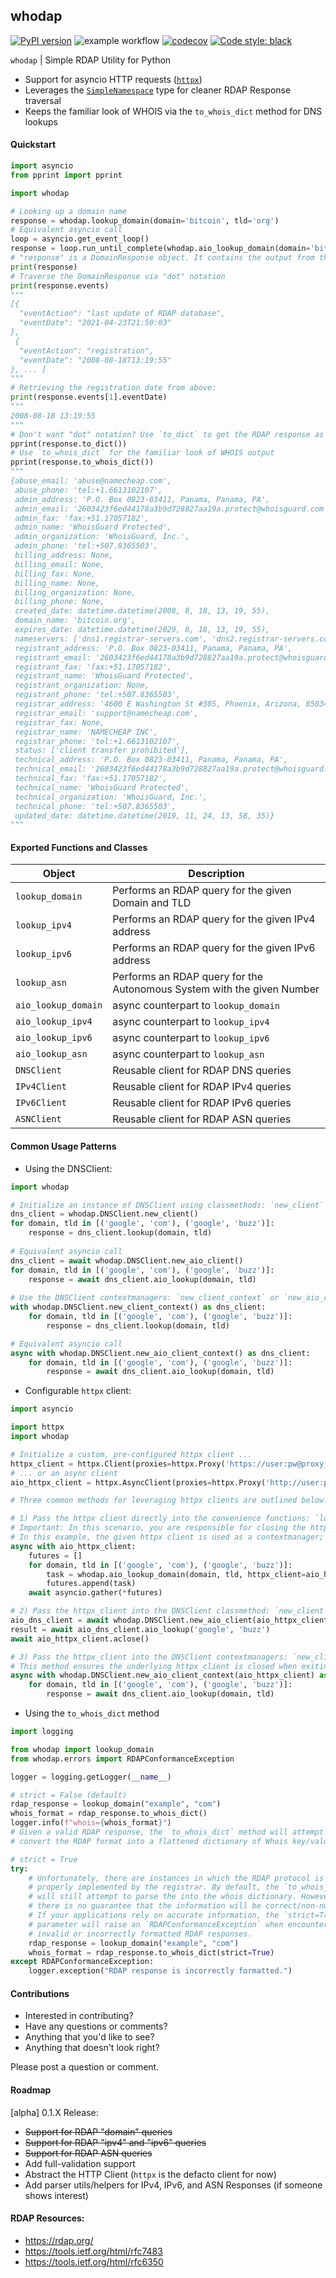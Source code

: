 ## whodap

[![PyPI version](https://badge.fury.io/py/whodap.svg)](https://badge.fury.io/py/whodap)
![example workflow](https://github.com/pogzyb/whodap/actions/workflows/run-build-and-test.yml/badge.svg)
[![codecov](https://codecov.io/gh/pogzyb/whodap/branch/main/graph/badge.svg?token=NCfdf6ftb9)](https://codecov.io/gh/pogzyb/whodap)
[![Code style: black](https://img.shields.io/badge/code%20style-black-000000.svg)](https://github.com/psf/black)

`whodap` | Simple RDAP Utility for Python

- Support for asyncio HTTP requests ([`httpx`](https://www.python-httpx.org/))
- Leverages the [`SimpleNamespace`](https://docs.python.org/3/library/types.html#types.SimpleNamespace) type for cleaner RDAP Response traversal
- Keeps the familiar look of WHOIS via the `to_whois_dict` method for DNS lookups

#### Quickstart

```python
import asyncio
from pprint import pprint

import whodap

# Looking up a domain name
response = whodap.lookup_domain(domain='bitcoin', tld='org') 
# Equivalent asyncio call
loop = asyncio.get_event_loop()
response = loop.run_until_complete(whodap.aio_lookup_domain(domain='bitcoin', tld='org'))
# "response" is a DomainResponse object. It contains the output from the RDAP lookup.
print(response)
# Traverse the DomainResponse via "dot" notation
print(response.events)
"""
[{
  "eventAction": "last update of RDAP database",
  "eventDate": "2021-04-23T21:50:03"
},
 {
  "eventAction": "registration",
  "eventDate": "2008-08-18T13:19:55"
}, ... ]
"""
# Retrieving the registration date from above:
print(response.events[1].eventDate)
"""
2008-08-18 13:19:55
"""
# Don't want "dot" notation? Use `to_dict` to get the RDAP response as a dictionary
pprint(response.to_dict())
# Use `to_whois_dict` for the familiar look of WHOIS output
pprint(response.to_whois_dict())
"""
{abuse_email: 'abuse@namecheap.com',
 abuse_phone: 'tel:+1.6613102107',
 admin_address: 'P.O. Box 0823-03411, Panama, Panama, PA',
 admin_email: '2603423f6ed44178a3b9d728827aa19a.protect@whoisguard.com',
 admin_fax: 'fax:+51.17057182',
 admin_name: 'WhoisGuard Protected',
 admin_organization: 'WhoisGuard, Inc.',
 admin_phone: 'tel:+507.8365503',
 billing_address: None,
 billing_email: None,
 billing_fax: None,
 billing_name: None,
 billing_organization: None,
 billing_phone: None,
 created_date: datetime.datetime(2008, 8, 18, 13, 19, 55),
 domain_name: 'bitcoin.org',
 expires_date: datetime.datetime(2029, 8, 18, 13, 19, 55),
 nameservers: ['dns1.registrar-servers.com', 'dns2.registrar-servers.com'],
 registrant_address: 'P.O. Box 0823-03411, Panama, Panama, PA',
 registrant_email: '2603423f6ed44178a3b9d728827aa19a.protect@whoisguard.com',
 registrant_fax: 'fax:+51.17057182',
 registrant_name: 'WhoisGuard Protected',
 registrant_organization: None,
 registrant_phone: 'tel:+507.8365503',
 registrar_address: '4600 E Washington St #305, Phoenix, Arizona, 85034',
 registrar_email: 'support@namecheap.com',
 registrar_fax: None,
 registrar_name: 'NAMECHEAP INC',
 registrar_phone: 'tel:+1.6613102107',
 status: ['client transfer prohibited'],
 technical_address: 'P.O. Box 0823-03411, Panama, Panama, PA',
 technical_email: '2603423f6ed44178a3b9d728827aa19a.protect@whoisguard.com',
 technical_fax: 'fax:+51.17057182',
 technical_name: 'WhoisGuard Protected',
 technical_organization: 'WhoisGuard, Inc.',
 technical_phone: 'tel:+507.8365503',
 updated_date: datetime.datetime(2019, 11, 24, 13, 58, 35)}
"""
```

#### Exported Functions and Classes

| Object      | Description |
| ----------- | ----------- |
|  `lookup_domain`      | Performs an RDAP query for the given Domain and TLD                     |
|  `lookup_ipv4`        | Performs an RDAP query for the given IPv4 address                       |
|  `lookup_ipv6`        | Performs an RDAP query for the given IPv6 address                       |
|  `lookup_asn`         | Performs an RDAP query for the Autonomous System with the given Number  |
|  `aio_lookup_domain`  | async counterpart to `lookup_domain`  |
|  `aio_lookup_ipv4`    | async counterpart to `lookup_ipv4`    |
|  `aio_lookup_ipv6`    | async counterpart to `lookup_ipv6`    |
|  `aio_lookup_asn`     | async counterpart to `lookup_asn`     |
|  `DNSClient`     | Reusable client for RDAP DNS queries    |
|  `IPv4Client`     | Reusable client for RDAP IPv4 queries     |
|  `IPv6Client`     | Reusable client for RDAP IPv6 queries     |
|  `ASNClient`     | Reusable client for RDAP ASN queries     |


#### Common Usage Patterns

- Using the DNSClient:
```python
import whodap

# Initialize an instance of DNSClient using classmethods: `new_client` or `new_aio_client`
dns_client = whodap.DNSClient.new_client()
for domain, tld in [('google', 'com'), ('google', 'buzz')]:
    response = dns_client.lookup(domain, tld)
    
# Equivalent asyncio call
dns_client = await whodap.DNSClient.new_aio_client()
for domain, tld in [('google', 'com'), ('google', 'buzz')]:
    response = await dns_client.aio_lookup(domain, tld)
    
# Use the DNSClient contextmanagers: `new_client_context` or `new_aio_client_context`
with whodap.DNSClient.new_client_context() as dns_client:
    for domain, tld in [('google', 'com'), ('google', 'buzz')]:
        response = dns_client.lookup(domain, tld)

# Equivalent asyncio call
async with whodap.DNSClient.new_aio_client_context() as dns_client:
    for domain, tld in [('google', 'com'), ('google', 'buzz')]:
        response = await dns_client.aio_lookup(domain, tld)
```

- Configurable `httpx` client:

```python
import asyncio

import httpx
import whodap

# Initialize a custom, pre-configured httpx client ...
httpx_client = httpx.Client(proxies=httpx.Proxy('https://user:pw@proxy_url.net'))
# ... or an async client
aio_httpx_client = httpx.AsyncClient(proxies=httpx.Proxy('http://user:pw@proxy_url.net'))

# Three common methods for leveraging httpx clients are outlined below:

# 1) Pass the httpx client directly into the convenience functions: `lookup_domain` or `aio_lookup_domain`
# Important: In this scenario, you are responsible for closing the httpx client.
# In this example, the given httpx client is used as a contextmanager; ensuring it is "closed" when finished.
async with aio_httpx_client:
    futures = []
    for domain, tld in [('google', 'com'), ('google', 'buzz')]:
        task = whodap.aio_lookup_domain(domain, tld, httpx_client=aio_httpx_client)
        futures.append(task)
    await asyncio.gather(*futures)

# 2) Pass the httpx_client into the DNSClient classmethod: `new_client` or `new_aio_client`
aio_dns_client = await whodap.DNSClient.new_aio_client(aio_httpx_client)
result = await aio_dns_client.aio_lookup('google', 'buzz')
await aio_httpx_client.aclose()

# 3) Pass the httpx_client into the DNSClient contextmanagers: `new_client_context` or `new_aio_client_context`
# This method ensures the underlying httpx_client is closed when exiting the "with" block.
async with whodap.DNSClient.new_aio_client_context(aio_httpx_client) as dns_client:
    for domain, tld in [('google', 'com'), ('google', 'buzz')]:
        response = await dns_client.aio_lookup(domain, tld)
```

- Using the `to_whois_dict` method
```python
import logging

from whodap import lookup_domain
from whodap.errors import RDAPConformanceException

logger = logging.getLogger(__name__)

# strict = False (default)
rdap_response = lookup_domain("example", "com")
whois_format = rdap_response.to_whois_dict()
logger.info(f"whois={whois_format}")
# Given a valid RDAP response, the `to_whois_dict` method will attempt to
# convert the RDAP format into a flattened dictionary of Whois key/values

# strict = True
try:
    # Unfortunately, there are instances in which the RDAP protocol is not
    # properly implemented by the registrar. By default, the `to_whois_dict`
    # will still attempt to parse the into the whois dictionary. However,
    # there is no guarantee that the information will be correct/non-null. 
    # If your applications rely on accurate information, the `strict=True`
    # parameter will raise an `RDAPConformanceException` when encountering
    # invalid or incorrectly formatted RDAP responses.
    rdap_response = lookup_domain("example", "com")
    whois_format = rdap_response.to_whois_dict(strict=True)
except RDAPConformanceException:
    logger.exception("RDAP response is incorrectly formatted.")
```

#### Contributions
- Interested in contributing? 
- Have any questions or comments? 
- Anything that you'd like to see?
- Anything that doesn't look right?

Please post a question or comment.

#### Roadmap

[alpha] 0.1.X Release:
- ~~Support for RDAP "domain" queries~~
- ~~Support for RDAP "ipv4" and "ipv6" queries~~
- ~~Support for RDAP ASN queries~~
- Add full-validation support
- Abstract the HTTP Client (`httpx` is the defacto client for now)
- Add parser utils/helpers for IPv4, IPv6, and ASN Responses (if someone shows interest)

#### RDAP Resources:
- https://rdap.org/
- https://tools.ietf.org/html/rfc7483 
- https://tools.ietf.org/html/rfc6350
